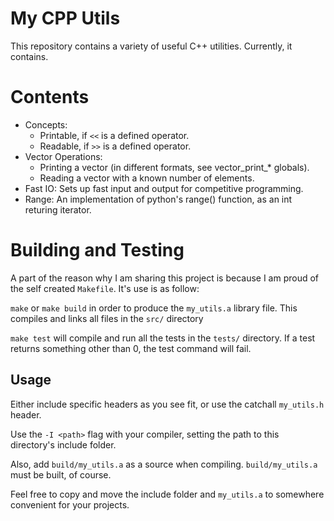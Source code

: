 
# My CPP Utils

This repository contains a variety of useful C++ utilities. Currently, it contains.


# Contents

- Concepts:
  - Printable, if `<<` is a defined operator.
  - Readable, if `>>` is a defined operator.
- Vector Operations:
  - Printing a vector (in different formats, see vector_print_* globals).
  - Reading a vector with a known number of elements.
- Fast IO: Sets up fast input and output for competitive programming.
- Range: An implementation of python's range() function, as an int returing iterator.


# Building and Testing

A part of the reason why I am sharing this project is because I am proud of the
self created `Makefile`. It's use is as follow:

`make` or `make build` in order to produce the `my_utils.a` library file. This compiles
and links all files in the `src/` directory

`make test` will compile and run all the tests in the `tests/` directory. If a
test returns something other than 0, the test command will fail.


## Usage

Either include specific headers as you see fit, or use the catchall `my_utils.h` header.

Use the `-I <path>` flag with your compiler, setting the path to this directory's include
folder.

Also, add `build/my_utils.a` as a source when compiling. `build/my_utils.a` must
be built, of course.

Feel free to copy and move the include folder and `my_utils.a` to somewhere convenient for your projects.
